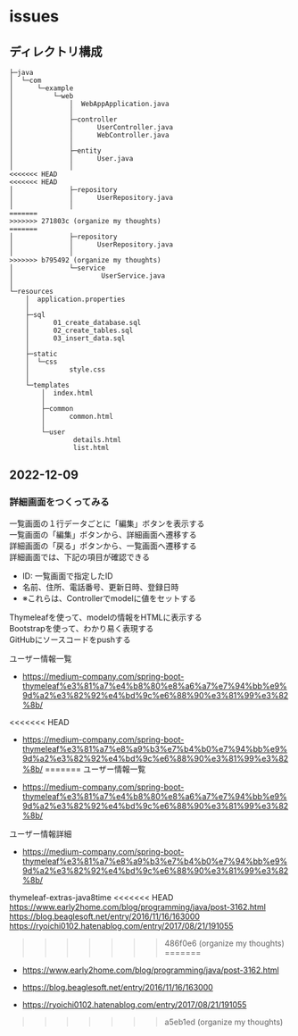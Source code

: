 # issues

## ディレクトリ構成

```plaintext
├─java
│  └─com
│      └─example
│          └─web
│              │  WebAppApplication.java
│              │
│              ├─controller
│              │      UserController.java
│              │      WebController.java
│              │
│              ├─entity
│              │      User.java
│              │
<<<<<<< HEAD
<<<<<<< HEAD
│              ├─repository
│              │      UserRepository.java
│              │
=======
>>>>>>> 271803c (organize my thoughts)
=======
│              ├─repository
│              │      UserRepository.java
│              │
>>>>>>> b795492 (organize my thoughts)
│              └─service
│                      UserService.java
│
└─resources
    │  application.properties
    │
    ├─sql
    │      01_create_database.sql
    │      02_create_tables.sql
    │      03_insert_data.sql
    │
    ├─static
    │  └─css
    │          style.css
    │
    └─templates
        │  index.html
        │
        ├─common
        │      common.html
        │
        └─user
                details.html
                list.html
```

## 2022-12-09

### 詳細画面をつくってみる

一覧画面の１行データごとに「編集」ボタンを表示する  
一覧画面の「編集」ボタンから、詳細画面へ遷移する  
詳細画面の「戻る」ボタンから、一覧画面へ遷移する  
詳細画面では、下記の項目が確認できる  

- ID: 一覧画面で指定したID  
- 名前、住所、電話番号、更新日時、登録日時  
- ※これらは、Controllerでmodelに値をセットする  

Thymeleafを使って、modelの情報をHTMLに表示する  
Bootstrapを使って、わかり易く表現する  
GitHubにソースコードをpushする  

ユーザー情報一覧

- <https://medium-company.com/spring-boot-thymeleaf%e3%81%a7%e4%b8%80%e8%a6%a7%e7%94%bb%e9%9d%a2%e3%82%92%e4%bd%9c%e6%88%90%e3%81%99%e3%82%8b/>

<<<<<<< HEAD
- <https://medium-company.com/spring-boot-thymeleaf%e3%81%a7%e8%a9%b3%e7%b4%b0%e7%94%bb%e9%9d%a2%e3%82%92%e4%bd%9c%e6%88%90%e3%81%99%e3%82%8b/>
=======
ユーザー情報一覧

- <https://medium-company.com/spring-boot-thymeleaf%e3%81%a7%e4%b8%80%e8%a6%a7%e7%94%bb%e9%9d%a2%e3%82%92%e4%bd%9c%e6%88%90%e3%81%99%e3%82%8b/>

ユーザー情報詳細

- <https://medium-company.com/spring-boot-thymeleaf%e3%81%a7%e8%a9%b3%e7%b4%b0%e7%94%bb%e9%9d%a2%e3%82%92%e4%bd%9c%e6%88%90%e3%81%99%e3%82%8b/>

thymeleaf-extras-java8time
<<<<<<< HEAD
<https://www.early2home.com/blog/programming/java/post-3162.html>
<https://blog.beaglesoft.net/entry/2016/11/16/163000>
<https://ryoichi0102.hatenablog.com/entry/2017/08/21/191055>
>>>>>>> 486f0e6 (organize my thoughts)
=======

- <https://www.early2home.com/blog/programming/java/post-3162.html>

- <https://blog.beaglesoft.net/entry/2016/11/16/163000>

- <https://ryoichi0102.hatenablog.com/entry/2017/08/21/191055>
>>>>>>> a5eb1ed (organize my thoughts)
